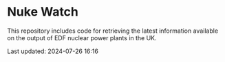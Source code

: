 # Nuke Watch

This repository includes code for retrieving the latest information available on the output of EDF nuclear power plants in the UK.

Last updated: 2024-07-26 16:16